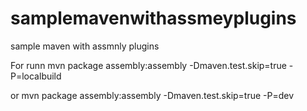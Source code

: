 # samplemavenwithassmeyplugins
sample maven with assmnly plugins

For runn
mvn package assembly:assembly -Dmaven.test.skip=true -P=localbuild

or 
mvn package assembly:assembly -Dmaven.test.skip=true -P=dev
